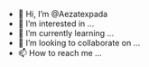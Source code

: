 - 👋 Hi, I’m @Aezatexpada
- 👀 I’m interested in ...
- 🌱 I’m currently learning ...
- 💞️ I’m looking to collaborate on ...
- 📫 How to reach me ...

<!---
Aezatexpada/Aezatexpada is a ✨ special ✨ repository because its `README.md` (this file) appears on your GitHub profile.
You can click the Preview link to take a look at your changes.
--->
